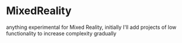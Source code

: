 # MixedReality
anything experimental for Mixed Reality, initially I'll add projects of low functionality to increase complexity gradually
